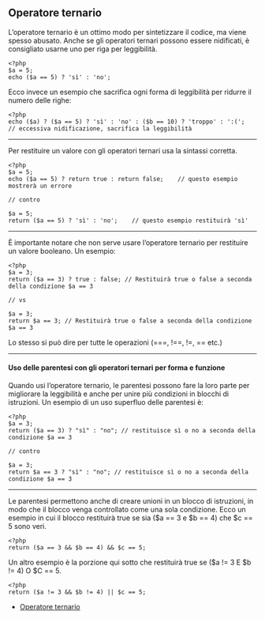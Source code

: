 
Operatore ternario
------------------

L’operatore ternario è un ottimo modo per sintetizzare il codice, ma viene spesso abusato. Anche se gli operatori ternari possono essere nidificati, è consigliato usarne uno per riga per leggibilità.

    <?php
    $a = 5;
    echo ($a == 5) ? 'sì' : 'no';

Ecco invece un esempio che sacrifica ogni forma di leggibilità per ridurre il numero delle righe:

    <?php
    echo ($a) ? ($a == 5) ? 'sì' : 'no' : ($b == 10) ? 'troppo' : ':(';    // eccessiva nidificazione, sacrifica la leggibilità


---

Per restituire un valore con gli operatori ternari usa la sintassi corretta.

    <?php
    $a = 5;
    echo ($a == 5) ? return true : return false;    // questo esempio mostrerà un errore
    
    // contro
    
    $a = 5;
    return ($a == 5) ? 'sì' : 'no';    // questo esempio restituirà 'sì'

---

È importante notare che non serve usare l’operatore ternario per restituire un valore booleano. Un esempio:

    <?php
    $a = 3;
    return ($a == 3) ? true : false; // Restituirà true o false a seconda della condizione $a == 3
    
    // vs
    
    $a = 3;
    return $a == 3; // Restituirà true o false a seconda della condizione $a == 3

Lo stesso si può dire per tutte le operazioni (===, !==, !=, == etc.)


---

#### Uso delle parentesi con gli operatori ternari per forma e funzione

Quando usi l’operatore ternario, le parentesi possono fare la loro parte per migliorare la leggibilità e anche per unire più condizioni in blocchi di istruzioni. Un esempio di un uso superfluo delle parentesi è:

    <?php
    $a = 3;
    return ($a == 3) ? "sì" : "no"; // restituisce sì o no a seconda della condizione $a == 3
    
    // contro
    
    $a = 3;
    return $a == 3 ? "sì" : "no"; // restituisce sì o no a seconda della condizione $a == 3

---

Le parentesi permettono anche di creare unioni in un blocco di istruzioni, in modo che il blocco venga controllato come una sola condizione. Ecco un esempio in cui il blocco restituirà true se sia ($a == 3 e $b == 4) che $c == 5 sono veri.

    <?php
    return ($a == 3 && $b == 4) && $c == 5;

Un altro esempio è la porzione qui sotto che restituirà true se ($a != 3 E $b != 4) O $C == 5.

    <?php
    return ($a != 3 && $b != 4) || $c == 5;

*   [Operatore ternario](http://php.net/language.operators.comparison)